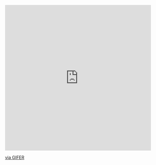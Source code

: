 <iframe src="https://gifer.com/embed/DhJ7" width=480 height=480.000 frameBorder="0" allowFullScreen></iframe><p><a href="https://gifer.com">via GIFER</a></p>